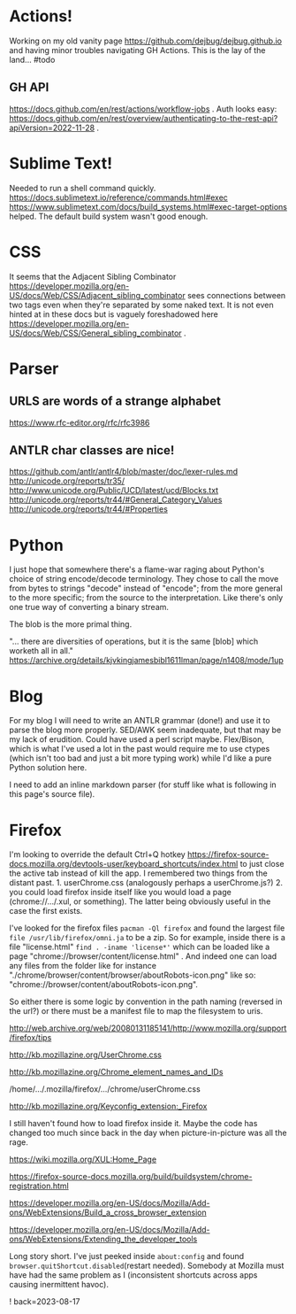 # Actions!

Working on my old vanity page https://github.com/dejbug/dejbug.github.io and having minor troubles navigating GH Actions. This is the lay of the land... #todo

## GH API

https://docs.github.com/en/rest/actions/workflow-jobs . Auth looks easy: https://docs.github.com/en/rest/overview/authenticating-to-the-rest-api?apiVersion=2022-11-28 .

# Sublime Text!

Needed to run a shell command quickly. https://docs.sublimetext.io/reference/commands.html#exec  https://www.sublimetext.com/docs/build_systems.html#exec-target-options helped. The default build system wasn't good enough.

# CSS

It seems that the Adjacent Sibling Combinator https://developer.mozilla.org/en-US/docs/Web/CSS/Adjacent_sibling_combinator sees connections between two tags even when they're separated by some naked text. It is not even hinted at in these docs but is vaguely foreshadowed here <https://developer.mozilla.org/en-US/docs/Web/CSS/General_sibling_combinator> .

# Parser

## URLS are words of a strange alphabet

https://www.rfc-editor.org/rfc/rfc3986

## ANTLR char classes are nice!

https://github.com/antlr/antlr4/blob/master/doc/lexer-rules.md
http://unicode.org/reports/tr35/
http://www.unicode.org/Public/UCD/latest/ucd/Blocks.txt
http://unicode.org/reports/tr44/#General_Category_Values
http://unicode.org/reports/tr44/#Properties


# Python

I just hope that somewhere there's a flame-war raging about Python's choice of string encode/decode terminology. They chose to call the move from bytes to strings "decode" instead of "encode"; from the more general to the more specific; from the source to the interpretation. Like there's only one true way of converting a binary stream.

The blob is the more primal thing.

"... there are diversities of operations, but it is the same [blob] which worketh all in all." https://archive.org/details/kjvkingjamesbibl1611lman/page/n1408/mode/1up


# Blog

For my blog I will need to write an ANTLR grammar (done!) and use it to parse the blog more properly. SED/AWK seem inadequate, but that may be my lack of erudition. Could have used a perl script maybe. Flex/Bison, which is what I've used a lot in the past would require me to use ctypes (which isn't too bad and just a bit more typing work) while I'd like a pure Python solution here.

I need to add an inline markdown parser (for stuff like what is following in this page's source file).

# Firefox

I'm looking to override the default Ctrl+Q hotkey https://firefox-source-docs.mozilla.org/devtools-user/keyboard_shortcuts/index.html to just close the active tab instead of kill the app. I remembered two things from the distant past. 1. userChrome.css (analogously perhaps a userChrome.js?) 2. you could load firefox inside itself like you would load a page (chrome://.../.xul, or something). The latter being obviously useful in the case the first exists.

I've looked for the firefox files `pacman -Ql firefox` and found the largest file `file /usr/lib/firefox/omni.ja` to be a zip. So for example, inside there is a file "license.html" `find . -iname 'license*'` which can be loaded like a page "chrome://browser/content/license.html" . And indeed one can load any files from the folder like for instance "./chrome/browser/content/browser/aboutRobots-icon.png" like so: "chrome://browser/content/aboutRobots-icon.png".

So either there is some logic by convention in the path naming (reversed in the url?) or there must be a manifest file to map the filesystem to uris.

http://web.archive.org/web/20080131185141/http://www.mozilla.org/support/firefox/tips

http://kb.mozillazine.org/UserChrome.css

http://kb.mozillazine.org/Chrome_element_names_and_IDs

/home/.../.mozilla/firefox/.../chrome/userChrome.css

http://kb.mozillazine.org/Keyconfig_extension:_Firefox

I still haven't found how to load firefox inside it. Maybe the code has changed too much since back in the day when picture-in-picture was all the rage.

https://wiki.mozilla.org/XUL:Home_Page

https://firefox-source-docs.mozilla.org/build/buildsystem/chrome-registration.html

https://developer.mozilla.org/en-US/docs/Mozilla/Add-ons/WebExtensions/Build_a_cross_browser_extension

https://developer.mozilla.org/en-US/docs/Mozilla/Add-ons/WebExtensions/Extending_the_developer_tools

Long story short. I've just peeked inside `about:config` and found `browser.quitShortcut.disabled`(restart needed). Somebody at Mozilla must have had the same problem as I (inconsistent shortcuts across apps causing inermittent havoc).

! back=2023-08-17
